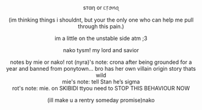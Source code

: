 

</div>

<div align="center">
 ѕтαη or ᥴ᥅ꪮꪀꪖ </br>

(im thinking things i shouldnt, but your the only one who can help me pull through this pain.)


im a little on the unstable side atm ;3 


nako tysm! my lord and savior 


 notes by mie or nako! 
 rot (nyra)'s note: crona after being grounded for a year and banned from ponytown... bro has her own villain origin story thats wild </br>
 mie's note: tell Stan he’s sigma </br>
 rot's note: mie. on SKIBIDI ttyou need to STOP THIS BEHAVIOUR NOW
 
(ill make u a rentry someday promise)nako

